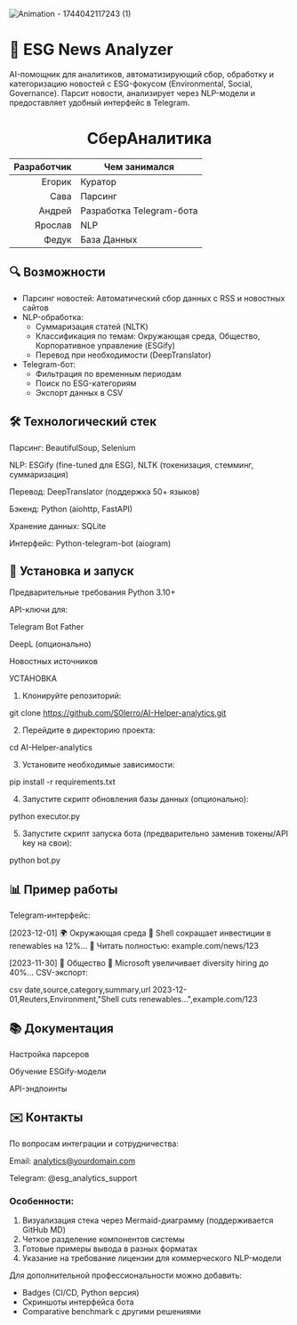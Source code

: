 

![Animation - 1744042117243 (1)](https://github.com/user-attachments/assets/33c1fd93-b799-4316-92a7-c78047a21468)

# 🌱 ESG News Analyzer

AI-помощник для аналитиков, автоматизирующий сбор, обработку и категоризацию новостей с ESG-фокусом (Environmental, Social, Governance). Парсит новости, анализирует через NLP-модели и предоставляет удобный интерфейс в Telegram.



<h1 align=center>СберАналитика</h1>

| Разработчик | Чем занимался |
|-----:|---------------|
|     Егорик| Куратор              |
|     Сава| Парсинг              |
|     Андрей| Разработка Telegram-бота               |
|     Ярослав| NLP     |
|     Федук| База Данных     |


## 🔍 Возможности

- Парсинг новостей: Автоматический сбор данных с RSS и новостных сайтов
- NLP-обработка:
  - Суммаризация статей (NLTK)
  - Классификация по темам: Окружающая среда, Общество, Корпоративное управление (ESGify)
  - Перевод при необходимости (DeepTranslator)
- Telegram-бот:
  - Фильтрация по временным периодам
  - Поиск по ESG-категориям
  - Экспорт данных в CSV

## 🛠 Технологический стек


Парсинг: BeautifulSoup, Selenium

NLP: ESGify (fine-tuned для ESG), NLTK (токенизация, стемминг, суммаризация)

Перевод: DeepTranslator (поддержка 50+ языков)

Бэкенд: Python (aiohttp, FastAPI)

Хранение данных: SQLite

Интерфейс: Python-telegram-bot (aiogram)

## 🚀 Установка и запуск
Предварительные требования
Python 3.10+

API-ключи для:

Telegram Bot Father

DeepL (опционально)

Новостных источников

УСТАНОВКА

1. Клонируйте репозиторий:​

git clone https://github.com/S0lerro/AI-Helper-analytics.git

2. Перейдите в директорию проекта:​

cd AI-Helper-analytics

3. Установите необходимые зависимости:​

pip install -r requirements.txt

4. Запустите скрипт обновления базы данных (опционально):

python executor.py

5. Запустите скрипт запуска бота (предварительно заменив токены/API key на свои):

python bot.py

## 📊 Пример работы
Telegram-интерфейс:

[2023-12-01] 🌍 Окружающая среда
📌 Shell сокращает инвестиции в renewables на 12%...
🔗 Читать полностью: example.com/news/123

[2023-11-30] 👥 Общество
📌 Microsoft увеличивает diversity hiring до 40%...
CSV-экспорт:

csv
date,source,category,summary,url
2023-12-01,Reuters,Environment,"Shell cuts renewables...",example.com/123
## 📚 Документация
Настройка парсеров

Обучение ESGify-модели

API-эндпоинты

## ✉️ Контакты
По вопросам интеграции и сотрудничества:

Email: analytics@yourdomain.com

Telegram: @esg_analytics_support


### Особенности:
1. Визуализация стека через Mermaid-диаграмму (поддерживается GitHub MD)
2. Четкое разделение компонентов системы
3. Готовые примеры вывода в разных форматах
4. Указание на требование лицензии для коммерческого NLP-модели

Для дополнительной профессиональности можно добавить:
- Badges (CI/CD, Python версия)
- Скриншоты интерфейса бота
- Comparative benchmark с другими решениями
